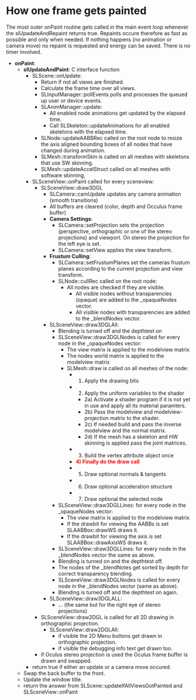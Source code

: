 How one frame gets painted
============

The most outer onPaint routine gets called in the main event loop
whenever the slUpadateAndRepaint returns true. Repaints occure therefore as
fast as possible and only when needed. If nothing happens (no animation or
camera move) no repaint is requested and energy can be saved. There is no
timer involved.

* **onPaint**:
   * **slUpdateAndPaint**: C interface function
      * SLScene::onUpdate:
         * Return if not all views are finished.
         * Calculate the frame time over all views.
         * SLInputManager::pollEvents polls and processes the queued up user or device events.
         * SLAnimManager::update:
            * All enabled node animations get updated by the elapsed time.
            * Call SLSkeleton::updateAnimations for all enabled skeletons with the elapsed time.
         * SLNode::updateAABBRec called on the root node to resize the
           axis aligned bounding boxes of all nodes that have changed during animation.
         * SLMesh::transformSkin is called on all meshes with skeletons that use SW skinning.
         * SLMesh::updateAccelStruct called on all meshes with software skinning,
      * SLSceneView::onPaint called for every sceneview:
         * SLSceneView::draw3DGL
            * SLCamera::camUpdate updates any camera animation (smooth transitions)
            * All buffers are cleared (color, depth and Occulus frame buffer)
            * **Camera Settings**:
               * SLCamera::setProjection sets the projection
                 (perspective, orthographic or one of the stereo projections) and viewport.
                 On stereo the projection for the left eye is set.
               * SLCamera::setView applies the view transform.
            * **Frustum Culling**:
               * SLCamera::setFrustumPlanes set the cameras frustum planes according to the
                 current projection and view transform.
               * SLNode::cullRec called on the root node:
                  * All nodes are checked if they are visible.
                     * All visible nodes without transparencies (opaque) are added to the _opaqueNodes vector.
                     * All visible nodes with transparencies are added to the _blendNodes vector.
            * SLSceneView::draw3DGLAll:
               * Blending is turned off and the depthtest on
               * SLSceneView::draw3DGLNodes is called for every node in the _opaqueNodes vector:
                  * The view matrix is applied to the modelview matrix
                  * The nodes world matrix is applied to the modelview matrix
                  * SLMesh::draw is called on all meshes of the node:
                     * 1) Apply the drawing bits
                     * 2) Apply the uniform variables to the shader
                        * 2a) Activate a shader program if it is not yet in use and apply all its material paramters.
                        * 2b) Pass the modelview and modelview-projection matrix to the shader.
                        * 2c) If needed build and pass the inverse modelview and the normal matrix.
                        * 2d) If the mesh has a skeleton and HW skinning is applied pass the joint matrices.
                     * 3) Build the vertex attribute object once
                     * <span style="color:red"><strong>4) Finally do the draw call</strong></span>
                     * 5) Draw optional normals & tangents
                     * 6) Draw optional acceleration structure
                     * 7) Draw optional the selected node
               * SLSceneView::draw3DGLLines: for every node in the _opaqueNodes vector:
                 * The view matrix is applied to the modelview matrix
                 * If the drawbit for viewing the AABBs is set SLAABBox::drawWS draws it.
                 * If the drawbit for viewing the axis is set SLAABBox::drawAxisWS draws it.
               * SLSceneView::draw3DGLLines: for every node in the _blendNodes vector the same as above.
               * Blending is turned on and the depthtest off.
               * The nodes of the _blendNotes get sorted by depth for correct transparency blending.
               * SLSceneView::draw3DGLNodes is called for every node in the _blendNodes vector (same as above).
               * Blending is turned off and the depthtest on again.
            * SLSceneView::draw3DGLALL:
               * ... (the same but for the right eye of stereo projections)
         * SLSceneView::draw2DGL is called for all 2D drawing in orthographic projection.
            * SLSceneView::draw2DGLAll:
               * if visible the 2D Menu buttons get drawn in orthographic projection.
               * if visible the debugging info text get drawn too.
         * if Oculus stereo projection is used the Oculus frame buffer is drawn and swapped.
      * return true if either an update or a camera move occured.
   * Swap the back buffer to the front.
   * Update the window title.
   * return the answer from SLScene::updateIfAllViewsGotPainted and SLSceneView::onPaint